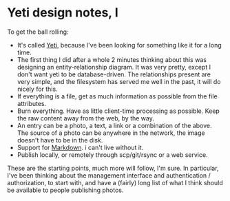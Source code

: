 # Yeti design notes, I

To get the ball rolling:

* It's called [Yeti][6], because I've been looking for something like it for a long time.
* The first thing I did after a whole 2 minutes thinking about this was designing an entity-relationship diagram. It was very
  pretty, except I don't want yeti to be database-driven. The relationships present are very simple, and the filesystem has served
  me well in the past, it will do nicely for this.
* If everything is a file, get as much information as possible from the file attributes.
* Burn everything. Have as little client-time processing as possible. Keep the raw content away from the web, by the way.
* An entry can be a photo, a text, a link or a combination of the above. The source of a photo can be anywhere in the network,
  the image doesn't have to be in the disk.
* Support for [Markdown][9]. i can't live without it.
* Publish locally, or remotely through scp/git/rsync or a web service.

These are the starting points, much more will follow, I'm sure. In particular, I've been thinking about the management interface
and authentication / authorization, to start with, and have a (fairly) long list of what I think should be available to people
publishing photos.

[6]: http://en.wikipedia.org/wiki/Yeti "Yeti on Wikipedia"
[9]: http://daringfireball.net/projects/markdown/ "markdown"

